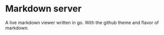 # Markdown server
A live markdown viewer written in go. With the github theme and flavor of markdown.
